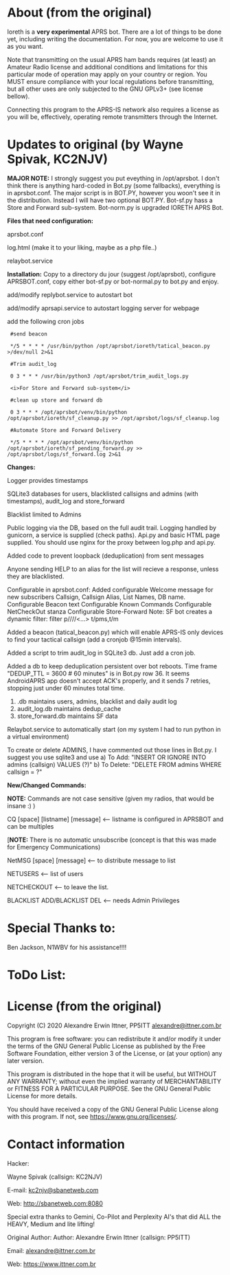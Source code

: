 
# About (from the original)

Ioreth is a **very experimental** APRS bot. There are a lot of things to be
done yet, including writing the documentation. For now, you are welcome to
use it as you want.

Note that transmitting on the usual APRS ham bands requires (at least) an
Amateur Radio license and additional conditions and limitations for this
particular mode of operation may apply on your country or region. You MUST
ensure compliance with your local regulations before transmitting, but all
other uses are only subjected to the GNU GPLv3+ (see license bellow).

Connecting this program to the APRS-IS network also requires a license as
you will be, effectively, operating remote transmitters through the Internet.

# Updates to original (by Wayne Spivak, KC2NJV)

<b>MAJOR NOTE:</b>  I strongly suggest you put eveything in /opt/aprsbot.  I don't think there is anything hard-coded in Bot.py (some fallbacks), everything is in aprsbot.conf.  The major script is in BOT.PY, however you woon't see it in the distribution.  Instead I will have two optional BOT.PY.  Bot-sf.py hass a Store and Forward sub-system.  Bot-norm.py is upgraded IORETH APRS Bot.

<b>Files that need configuration:</b>

aprsbot.conf

log.html (make it to your liking, maybe as a php file..)

relaybot.service


<b>Installation:</b> Copy to a directory du jour (suggest /opt/aprsbot), configure APRSBOT.conf, copy either bot-sf.py or bot-normal.py to bot.py and enjoy.

add/modify replybot.service to autostart bot

add/modify aprsapi.service to autostart logging server for webpage

add the following cron jobs 

     #send beacon
     
     */5 * * * * /usr/bin/python /opt/aprsbot/ioreth/tatical_beacon.py  >/dev/null 2>&1
     
     #Trim audit_log
     
     0 3 * * * /usr/bin/python3 /opt/aprsbot/trim_audit_logs.py
     
     <i>For Store and Forward sub-system</i>
     
     #clean up store and forward db
     
     0 3 * * * /opt/aprsbot/venv/bin/python /opt/aprsbot/ioreth/sf_cleanup.py >> /opt/aprsbot/logs/sf_cleanup.log
     
     #Automate Store and Forward Delivery
     
     */5 * * * * /opt/aprsbot/venv/bin/python /opt/aprsbot/ioreth/sf_pending_forward.py >> /opt/aprsbot/logs/sf_forward.log 2>&1

<b>Changes:</b>

Logger provides timestamps

SQLite3 databases for users, blacklisted callsigns and admins (with timestamps), audit_log and store_forward

Blacklist limited to Admins

Public logging via the DB, based on the full audit trail.  Logging handled by gunicorn, a service is supplied (check paths). Api.py and basic HTML page supplied.  You should use nginx for the proxy between log.php and api.py.

Added code to prevent loopback (deduplication) from sent messages

Anyone sending HELP to an alias for the list will recieve a response, unless they are blacklisted.

Configurable in aprsbot.conf:
Added configurable Welcome message for new subscribers
Callsign, Callsign Alias, List Names, DB name.
Configurable Beacon text
Configurable Known Commands
Configurable NetCheckOut stanza
Configurable Store-Forward
Note: SF bot creates a dynamic filter: filter p/<ALIAS>/<user1>/<user2>/<...> t/pms,t/m

Added a beacon (tatical_beacon.py) which will enable APRS-IS only devices to find your tactical callsign (add a cronjob @15min intervals).

Added a script to trim audit_log in SQLite3 db.  Just add a cron job.

Added a db to keep deduplication persistent over bot reboots.  Time frame "DEDUP_TTL = 3600  # 60 minutes" is in Bot.py row 36.  It seems AndroidAPRS app doesn't accept ACK's properly, and it sends 7 retries, stopping just under 60 minutes total time.
1. <fill-in>.db maintains users, admins, blacklist and daily audit log
2. audit_log.db maintains dedup_cache
3. store_forward.db maintains SF data

Relaybot.service to automatically start (on my system I had to run python in a virtual environment)

To create or delete ADMINS, I have commented out those lines in Bot.py.  I suggest you use sqlite3 and use
a) To Add:
    "INSERT OR IGNORE INTO admins (callsign) VALUES (?)"
b) To Delete:
     "DELETE FROM admins WHERE callsign = ?"
     
<b>New/Changed Commands:</b>

<b>NOTE:</b> Commands are not case sensitive (given my radios, that would be insane :) )

CQ [space] [listname] [message] <-- listname is configured in APRSBOT and can be multiples

[<b>NOTE:</b> There is no automatic unsubscribe (concept is that this was made for Emergency Communications)

NetMSG [space] [message] <-- to distribute message to list

NETUSERS  <-- list of users

NETCHECKOUT  <-- to leave the list.

BLACKLIST ADD/BLACKLIST DEL <-- needs Admin Privileges

# Special Thanks to:

Ben Jackson, N1WBV for his assistance!!!!

# ToDo List:



# License (from the original)

Copyright (C) 2020  Alexandre Erwin Ittner, PP5ITT <alexandre@ittner.com.br>

This program is free software: you can redistribute it and/or modify
it under the terms of the GNU General Public License as published by
the Free Software Foundation, either version 3 of the License, or
(at your option) any later version.

This program is distributed in the hope that it will be useful,
but WITHOUT ANY WARRANTY; without even the implied warranty of
MERCHANTABILITY or FITNESS FOR A PARTICULAR PURPOSE.  See the
GNU General Public License for more details.

You should have received a copy of the GNU General Public License
along with this program.  If not, see <https://www.gnu.org/licenses/>.



# Contact information

Hacker:

Wayne Spivak (callsign: KC2NJV)

E-mail: <kc2njv@sbanetweb.com>

Web: <http://sbanetweb.com:8080>

Special extra thanks to Gemini, Co-Pilot and Perplexity AI's that did ALL the HEAVY, Medium and lite lifting!

Original Author:
Author: Alexandre Erwin Ittner   (callsign: PP5ITT)

Email: <alexandre@ittner.com.br>

Web: <https://www.ittner.com.br>
